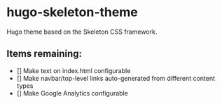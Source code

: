 # hugo-skeleton-theme
Hugo theme based on the Skeleton CSS framework.

## Items remaining:
* [] Make text on index.html configurable
* [] Make navbar/top-level links auto-generated from different content types
* [] Make Google Analytics configurable
